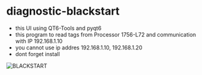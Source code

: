 # diagnostic-blackstart
- this UI using QT6-Tools and pyqt6
- this program to read tags from Processor 1756-L72 and communication with IP 192.168.1.10
- you cannot use ip addres 192.168.1.10, 192.168.1.20
- dont forget install

![BLACKSTART](https://github.com/RKartodijoyo/diagnostic-blackstart/assets/30594689/7d7932b5-5610-434e-af33-decffb7a937c)
